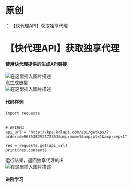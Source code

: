 # 原创
：  【快代理API】获取独享代理

# 【快代理API】获取独享代理

#### 使用快代理提供的生成API链接

<img alt="在这里插入图片描述" src="https://i-blog.csdnimg.cn/blog_migrate/9978ae7ce8357bf93c57904deb160a9f.png"/><br/> 点生成链接<br/> <img alt="在这里插入图片描述" src="https://i-blog.csdnimg.cn/blog_migrate/f18063fe69dc03127b56f4be499cee17.png"/>

#### 代码样例

```
import requests


# API接口
api_url = "http://kps.kdlapi.com/api/getkps/?orderid=968538292172353&amp;num=1&amp;pt=1&amp;sep=1"

res = requests.get(api_url)
print(res.content)

```

运行结果，返回独享代理的IP<br/> <img alt="在这里插入图片描述" src="https://i-blog.csdnimg.cn/blog_migrate/8c937b70a42c1455e08bd9f709adc83e.png"/>

#### 进阶学习
